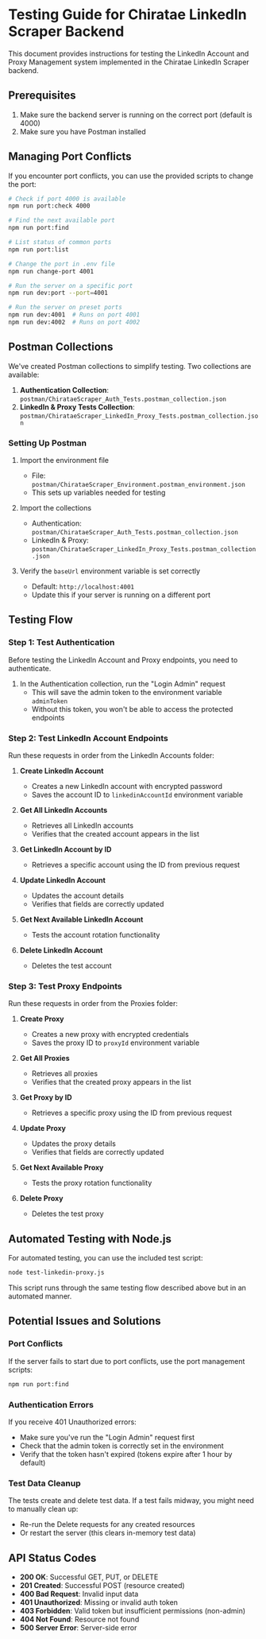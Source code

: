 # Testing Guide for Chiratae LinkedIn Scraper Backend

This document provides instructions for testing the LinkedIn Account and Proxy Management system implemented in the Chiratae LinkedIn Scraper backend.

## Prerequisites

1. Make sure the backend server is running on the correct port (default is 4000)
2. Make sure you have Postman installed

## Managing Port Conflicts

If you encounter port conflicts, you can use the provided scripts to change the port:

```bash
# Check if port 4000 is available
npm run port:check 4000

# Find the next available port
npm run port:find

# List status of common ports
npm run port:list

# Change the port in .env file
npm run change-port 4001

# Run the server on a specific port
npm run dev:port --port=4001

# Run the server on preset ports
npm run dev:4001  # Runs on port 4001
npm run dev:4002  # Runs on port 4002
```

## Postman Collections

We've created Postman collections to simplify testing. Two collections are available:

1. **Authentication Collection**: `postman/ChirataeScraper_Auth_Tests.postman_collection.json`
2. **LinkedIn & Proxy Tests Collection**: `postman/ChirataeScraper_LinkedIn_Proxy_Tests.postman_collection.json`

### Setting Up Postman

1. Import the environment file

    - File: `postman/ChirataeScraper_Environment.postman_environment.json`
    - This sets up variables needed for testing

2. Import the collections

    - Authentication: `postman/ChirataeScraper_Auth_Tests.postman_collection.json`
    - LinkedIn & Proxy: `postman/ChirataeScraper_LinkedIn_Proxy_Tests.postman_collection.json`

3. Verify the `baseUrl` environment variable is set correctly
    - Default: `http://localhost:4001`
    - Update this if your server is running on a different port

## Testing Flow

### Step 1: Test Authentication

Before testing the LinkedIn Account and Proxy endpoints, you need to authenticate.

1. In the Authentication collection, run the "Login Admin" request
    - This will save the admin token to the environment variable `adminToken`
    - Without this token, you won't be able to access the protected endpoints

### Step 2: Test LinkedIn Account Endpoints

Run these requests in order from the LinkedIn Accounts folder:

1. **Create LinkedIn Account**

    - Creates a new LinkedIn account with encrypted password
    - Saves the account ID to `linkedinAccountId` environment variable

2. **Get All LinkedIn Accounts**

    - Retrieves all LinkedIn accounts
    - Verifies that the created account appears in the list

3. **Get LinkedIn Account by ID**

    - Retrieves a specific account using the ID from previous request

4. **Update LinkedIn Account**

    - Updates the account details
    - Verifies that fields are correctly updated

5. **Get Next Available LinkedIn Account**

    - Tests the account rotation functionality

6. **Delete LinkedIn Account**
    - Deletes the test account

### Step 3: Test Proxy Endpoints

Run these requests in order from the Proxies folder:

1. **Create Proxy**

    - Creates a new proxy with encrypted credentials
    - Saves the proxy ID to `proxyId` environment variable

2. **Get All Proxies**

    - Retrieves all proxies
    - Verifies that the created proxy appears in the list

3. **Get Proxy by ID**

    - Retrieves a specific proxy using the ID from previous request

4. **Update Proxy**

    - Updates the proxy details
    - Verifies that fields are correctly updated

5. **Get Next Available Proxy**

    - Tests the proxy rotation functionality

6. **Delete Proxy**
    - Deletes the test proxy

## Automated Testing with Node.js

For automated testing, you can use the included test script:

```bash
node test-linkedin-proxy.js
```

This script runs through the same testing flow described above but in an automated manner.

## Potential Issues and Solutions

### Port Conflicts

If the server fails to start due to port conflicts, use the port management scripts:

```bash
npm run port:find
```

### Authentication Errors

If you receive 401 Unauthorized errors:

- Make sure you've run the "Login Admin" request first
- Check that the admin token is correctly set in the environment
- Verify that the token hasn't expired (tokens expire after 1 hour by default)

### Test Data Cleanup

The tests create and delete test data. If a test fails midway, you might need to manually clean up:

- Re-run the Delete requests for any created resources
- Or restart the server (this clears in-memory test data)

## API Status Codes

- **200 OK**: Successful GET, PUT, or DELETE
- **201 Created**: Successful POST (resource created)
- **400 Bad Request**: Invalid input data
- **401 Unauthorized**: Missing or invalid auth token
- **403 Forbidden**: Valid token but insufficient permissions (non-admin)
- **404 Not Found**: Resource not found
- **500 Server Error**: Server-side error
